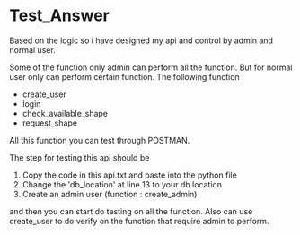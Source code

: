 # Test_Answer
Based on the logic so i have designed my api and control by admin and normal user.

Some of the function only admin can perform all the function. But for normal user
only can perform certain function. The following function :
- create_user
- login
- check_available_shape
- request_shape

All this function you can test through POSTMAN.

The step for testing this api should be
1. Copy the code in this api.txt and paste into the python file 
2. Change the 'db_location' at line 13 to your db location
3. Create an admin user (function : create_admin)

and then you can start do testing on all the function. Also can use create_user to do
verify on the function that require admin to perform.
